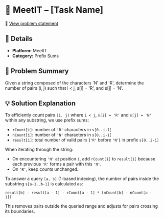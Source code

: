# 🧠 MeetIT – [Task Name]

📄 [View problem statement](https://szkopul.edu.pl/problemset/problem/PROBLEM_ID)

## 📌 Details

- **Platform:** MeetIT 
- **Category:** Prefix Sums

## 🧩 Problem Summary

Given a string composed of the characters 'N' and 'R', determine the number of pairs (i, j) such that i < j, s[i] = 'R', and s[j] = 'N'.

## 💡 Solution Explanation

To efficiently count pairs `(i, j)` where `i < j`, `s[i] = 'R'` and `s[j] = 'N'` within any substring, we use prefix sums:

- `rCount[i]`: number of `'R'` characters in `s[0..i-1]`
- `nCount[i]`: number of `'N'` characters in `s[0..i-1]`
- `result[i]`: total number of valid pairs (`'R'` before `'N'`) in prefix `s[0..i-1]`

When iterating through the string:
- On encountering `'N'` at position `i`, add `rCount[i]` to `result[i]` because each previous `'R'` forms a pair with this `'N'`.
- On `'R'`, keep counts unchanged.

To answer a query `[a, b]` (1-based indexing), the number of pairs inside the substring `s[a-1..b-1]` is calculated as:
```
result[b] - result[a - 1] - rCount[a - 1] * (nCount[b] - nCount[a - 1])
```
This removes pairs outside the queried range and adjusts for pairs crossing its boundaries.
